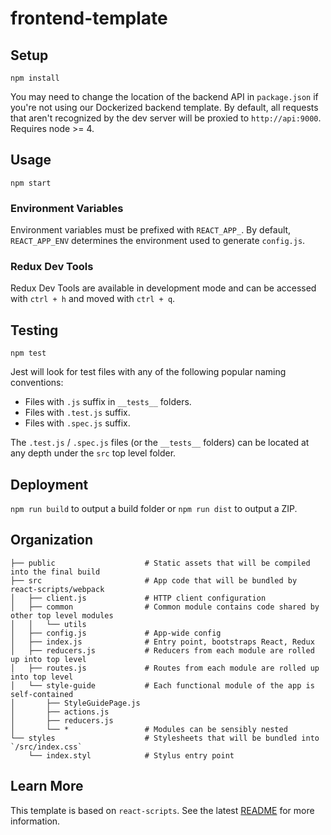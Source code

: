 # frontend-template

## Setup

`npm install`

You may need to change the location of the backend API in `package.json` if you're not using our Dockerized backend template. By default, all requests that aren't recognized by the dev server will be proxied to `http://api:9000`. Requires node >= 4.

## Usage

`npm start`

### Environment Variables

Environment variables must be prefixed with `REACT_APP_`. By default, `REACT_APP_ENV` determines the environment used to generate `config.js`.

### Redux Dev Tools

Redux Dev Tools are available in development mode and can be accessed with `ctrl + h` and moved with `ctrl + q`.

## Testing

`npm test`

Jest will look for test files with any of the following popular naming conventions:

* Files with `.js` suffix in `__tests__` folders.
* Files with `.test.js` suffix.
* Files with `.spec.js` suffix.

The `.test.js` / `.spec.js` files (or the `__tests__` folders) can be located at any depth under the `src` top level folder.

## Deployment

`npm run build` to output a build folder or `npm run dist` to output a ZIP.

## Organization
```
├── public                    # Static assets that will be compiled into the final build
├── src                       # App code that will be bundled by react-scripts/webpack
│   ├── client.js             # HTTP client configuration
│   ├── common                # Common module contains code shared by other top level modules
│   │   └── utils
│   ├── config.js             # App-wide config
│   ├── index.js              # Entry point, bootstraps React, Redux
│   ├── reducers.js           # Reducers from each module are rolled up into top level
│   ├── routes.js             # Routes from each module are rolled up into top level
│   └── style-guide           # Each functional module of the app is self-contained
│       ├── StyleGuidePage.js
│       ├── actions.js
│       ├── reducers.js
│       └── *                 # Modules can be sensibly nested
└── styles                    # Stylesheets that will be bundled into `/src/index.css`
    └── index.styl            # Stylus entry point
```

## Learn More

This template is based on `react-scripts`. See the latest [README](https://github.com/facebookincubator/create-react-app/blob/master/packages/react-scripts/template/README.md) for more information.

